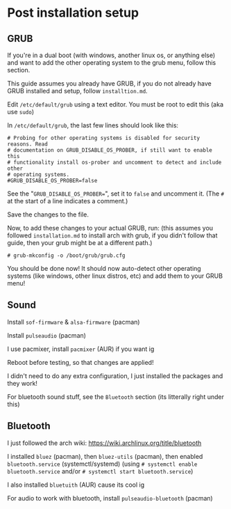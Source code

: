 # Post installation setup

## GRUB

If you're in a dual boot (with windows, another linux os, or anything else) and want to add the other operating system to the grub menu, follow this section.

This guide assumes you already have GRUB, if you do not already have GRUB installed and setup, follow `installtion.md`.

Edit `/etc/default/grub` using a text editor. You must be root to edit this (aka use `sudo`)

In `/etc/default/grub`, the last few lines should look like this:
```
# Probing for other operating systems is disabled for security reasons. Read
# documentation on GRUB_DISABLE_OS_PROBER, if still want to enable this
# functionality install os-prober and uncomment to detect and include other
# operating systems.
#GRUB_DISABLE_OS_PROBER=false
```

See the "`GRUB_DISABLE_OS_PROBER=`", set it to `false` and uncomment it. (The `#` at the start of a line indicates a comment.)

Save the changes to the file.

Now, to add these changes to your actual GRUB, run:
(this assumes you followed `installation.md` to install arch with grub, if you didn't follow that guide, then your grub might be at a different path.)
```
# grub-mkconfig -o /boot/grub/grub.cfg
```

You should be done now! It should now auto-detect other operating systems (like windows, other linux distros, etc) and add them to your GRUB menu!

## Sound

Install `sof-firmware` & `alsa-firmware` (pacman)

Install `pulseaudio` (pacman)

I use pacmixer, install `pacmixer` (AUR) if you want ig

Reboot before testing, so that changes are applied!

I didn't need to do any extra configuration, I just installed the packages and they work!

For bluetooth sound stuff, see the `Bluetooth` section (its litterally right under this)

## Bluetooth

I just followed the arch wiki: https://wiki.archlinux.org/title/bluetooth

I installed `bluez` (pacman), then `bluez-utils` (pacman), then enabled `bluetooth.service` (systemctl/systemd) (using `# systemctl enable bluetooth.service` and/or `# systemctl start bluetooth.service`)

I also installed `bluetuith` (AUR) cause its cool ig

For audio to work with bluetooth, install `pulseaudio-bluetooth` (pacman)
